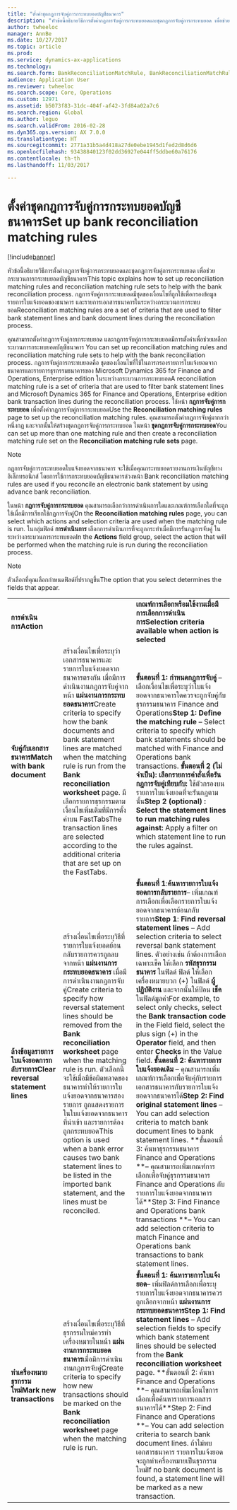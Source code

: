 ```yaml
---
title: "ตั้งค่าชุดกฎการจับคู่การกระทบยอดบัญชีธนาคาร"
description: "หัวข้อนี้อธิบายวิธีการตั้งค่ากฎการจับคู่การกระทบยอดและชุดกฎการจับคู่การกระทบยอด เพื่อช่วยกระบวนการกระทบยอดบัญชีธนาคาร กฎการจับคู่การกระทบยอดมีชุดของเงื่อนไขที่ถูกใช้เพื่อกรองข้อมูลรายการใบแจ้งยอดของธนาคาร และรายการเอกสารธนาคารในระหว่างกระบวนการกระทบยอด"
author: twheeloc
manager: AnnBe
ms.date: 10/27/2017
ms.topic: article
ms.prod: 
ms.service: dynamics-ax-applications
ms.technology: 
ms.search.form: BankReconciliationMatchRule, BankReconciliationMatchRuleSet
audience: Application User
ms.reviewer: twheeloc
ms.search.scope: Core, Operations
ms.custom: 12971
ms.assetid: b5073f83-31dc-404f-af42-3fd84a02a7c6
ms.search.region: Global
ms.author: leguo
ms.search.validFrom: 2016-02-28
ms.dyn365.ops.version: AX 7.0.0
ms.translationtype: HT
ms.sourcegitcommit: 2771a31b5a4d418a27de0ebe1945d1fed2d8d6d6
ms.openlocfilehash: 93438840123f02dd36927e044ff5ddbe60a76176
ms.contentlocale: th-th
ms.lasthandoff: 11/03/2017

---
```


# <a name="set-up-bank-reconciliation-matching-rules"></a><span data-ttu-id="d7cb8-104">ตั้งค่าชุดกฎการจับคู่การกระทบยอดบัญชีธนาคาร</span><span class="sxs-lookup"><span data-stu-id="d7cb8-104">Set up bank reconciliation matching rules</span></span>

[!include[banner](../includes/banner.md)]


<span data-ttu-id="d7cb8-105">หัวข้อนี้อธิบายวิธีการตั้งค่ากฎการจับคู่การกระทบยอดและชุดกฎการจับคู่การกระทบยอด เพื่อช่วยกระบวนการกระทบยอดบัญชีธนาคาร</span><span class="sxs-lookup"><span data-stu-id="d7cb8-105">This topic explains how to set up reconciliation matching rules and reconciliation matching rule sets to help with the bank reconciliation process.</span></span> <span data-ttu-id="d7cb8-106">กฎการจับคู่การกระทบยอดมีชุดของเงื่อนไขที่ถูกใช้เพื่อกรองข้อมูลรายการใบแจ้งยอดของธนาคาร และรายการเอกสารธนาคารในระหว่างกระบวนการกระทบยอด</span><span class="sxs-lookup"><span data-stu-id="d7cb8-106">Reconciliation matching rules are a set of criteria that are used to filter bank statement lines and bank document lines during the reconciliation process.</span></span>

<span data-ttu-id="d7cb8-107">คุณสามารถตั้งค่ากฎการจับคู่การกระทบยอด และกฎการจับคู่การกระทบยอดมีการตั้งค่าเพื่อช่วยเหลือกระบวนการกระทบยอดบัญชีธนาคาร </span><span class="sxs-lookup"><span data-stu-id="d7cb8-107">You can set up reconciliation matching rules and reconciliation matching rule sets to help with the bank reconciliation process.</span></span> <span data-ttu-id="d7cb8-108">กฎการจับคู่การกระทบยอดคือ ชุดของเงื่อนไขที่ใช้ในการกรองรายการใบแจ้งยอดจากธนาคารและรายการธุรกรรมธนาคารของ Microsoft Dynamics 365 for Finance and Operations, Enterprise edition ในระหว่างกระบวนการกระทบยอด</span><span class="sxs-lookup"><span data-stu-id="d7cb8-108">A reconciliation matching rule is a set of criteria that are used to filter bank statement lines and Microsoft Dynamics 365 for Finance and Operations, Enterprise edition bank transaction lines during the reconciliation process.</span></span> <span data-ttu-id="d7cb8-109">ใช้หน้า **กฎการจับคู่การกระทบยอด** เพื่อตั้งค่ากฎการจับคู่การกระทบยอด</span><span class="sxs-lookup"><span data-stu-id="d7cb8-109">Use the **Reconciliation matching rules** page to set up the reconciliation matching rules.</span></span> <span data-ttu-id="d7cb8-110">คุณสามารถตั้งค่ากฎการจับคู่มากกว่าหนึ่งกฎ และจากนั้นให้สร้างชุดกฎการจับคู่การกระทบยอด ในหน้า **ชุดกฎการจับคู่การกระทบยอด**</span><span class="sxs-lookup"><span data-stu-id="d7cb8-110">You can set up more than one matching rule and then create a reconciliation matching rule set on the **Reconciliation matching rule sets** page.</span></span> 

> [!NOTE] 
> <span data-ttu-id="d7cb8-111">กฎการจับคู่การกระทบยอดใบแจ้งยอดจากธนาคาร จะใช้เมื่อคุณกระทบยอดรายงานการเงินบัญชีทางอิเล็กทรอนิกส์ โดยการใช้การกระทบยอดบัญชีธนาคารล่วงหน้า </span><span class="sxs-lookup"><span data-stu-id="d7cb8-111">Bank reconciliation matching rules are used if you reconcile an electronic bank statement by using advance bank reconciliation.</span></span> 

<span data-ttu-id="d7cb8-112">ในหน้า **กฎการจับคู่การกระทบยอด** คุณสามารถเลือกว่าการดำเนินการใดและเกณฑ์การเลือกใดที่จะถูกใช้เมื่อมีการเรียกใช้กฎการจับคู่</span><span class="sxs-lookup"><span data-stu-id="d7cb8-112">On the **Reconciliation matching rules** page, you can select which actions and selection criteria are used when the matching rule is run.</span></span> <span data-ttu-id="d7cb8-113">ในกลุ่มฟิลด์ **การดำเนินการ** เลือกการดำเนินการที่จะถูกกระทำเมื่อมีการรันกฎการจับคู่ ในระหว่างกระบวนการกระทบยอด</span><span class="sxs-lookup"><span data-stu-id="d7cb8-113">In the **Actions** field group, select the action that will be performed when the matching rule is run during the reconciliation process.</span></span>  

> [!NOTE] 
> <span data-ttu-id="d7cb8-114">ตัวเลือกที่คุณเลือกกำหนดฟิลด์ที่ปรากฏขึ้น</span><span class="sxs-lookup"><span data-stu-id="d7cb8-114">The option that you select determines the fields that appear.</span></span>

|                                    |                                                                                                                                                                                                                                                                                                               |                                                                                                                                                                                                                                                                                                                                                                                                                                                                                                                                                                                                                                  |
|------------------------------------|---------------------------------------------------------------------------------------------------------------------------------------------------------------------------------------------------------------------------------------------------------------------------------------------------------------|----------------------------------------------------------------------------------------------------------------------------------------------------------------------------------------------------------------------------------------------------------------------------------------------------------------------------------------------------------------------------------------------------------------------------------------------------------------------------------------------------------------------------------------------------------------------------------------------------------------------------------|
| <span data-ttu-id="d7cb8-115">**การดำเนินการ**</span><span class="sxs-lookup"><span data-stu-id="d7cb8-115">**Action**</span></span>                         |                                                                                                                                                                                                                                                                                                               | <span data-ttu-id="d7cb8-116">**เกณฑ์การเลือกพร้อมใช้งานเมื่อมีการเลือกการดำเนินการ**</span><span class="sxs-lookup"><span data-stu-id="d7cb8-116">**Selection criteria available when action is selected**</span></span>                                                                                                                                                                                                                                                                                                                                                                                                                                                                                                                                                                         |
| <span data-ttu-id="d7cb8-117">**จับคู่กับเอกสารธนาคาร**</span><span class="sxs-lookup"><span data-stu-id="d7cb8-117">**Match with bank document**</span></span>       | <span data-ttu-id="d7cb8-118">สร้างเงื่อนไขเพื่อระบุว่า เอกสารธนาคารและรายการใบแจ้งยอดจากธนาคารตรงกัน เมื่อมีการดำเนินงานกฎการจับคู่จากหน้า **แผ่นงานการกระทบยอดธนาคาร**</span><span class="sxs-lookup"><span data-stu-id="d7cb8-118">Create criteria to specify how the bank documents and bank statement lines are matched when the matching rule is run from the **Bank reconciliation worksheet** page.</span></span> <span data-ttu-id="d7cb8-119">มีเลือกรายการธุรกรรมตามเงื่อนไขเพิ่มเติมที่มีการตั้งค่าบน FastTabs</span><span class="sxs-lookup"><span data-stu-id="d7cb8-119">The transaction lines are selected according to the additional criteria that are set up on the FastTabs.</span></span>                                | <span data-ttu-id="d7cb8-120">**ขั้นตอนที่ 1: กำหนดกฎการจับคู่** – เลือกเงื่อนไขเพื่อระบุว่าใบแจ้งยอดจากธนาคารใดควรจะถูกจับคู่กับธุรกรรมธนาคาร Finance and Operations</span><span class="sxs-lookup"><span data-stu-id="d7cb8-120">**Step 1: Define the matching rule** – Select criteria to specify which bank statements should be matched with Finance and Operations bank transactions.</span></span> <span data-ttu-id="d7cb8-121">**ขั้นตอนที่ 2 (ไม่จำเป็น): เลือกรายการคำสั่งเพื่อรันกฎการจับคู่เทียบกับ:**  ใช้ตัวกรองบนรายการใบแจ้งยอดที่จะรันกฎตามนั้น</span><span class="sxs-lookup"><span data-stu-id="d7cb8-121">**Step 2 (optional) : Select the statement lines to run matching rules against:**  Apply a filter on which statement line to run the rules against.</span></span>                                                                                                                                                                                                                                                                                                               |
| <span data-ttu-id="d7cb8-122">**ล้างข้อมูลรายการใบแจ้งยอดการกลับรายการ**</span><span class="sxs-lookup"><span data-stu-id="d7cb8-122">**Clear reversal statement lines**</span></span> | <span data-ttu-id="d7cb8-123">สร้างเงื่อนไขเพื่อระบุวิธีที่รายการใบแจ้งยอดย้อนกลับรายการควรถูกลบ จากหน้า **แผ่นงานการกระทบยอดธนาคาร** เมื่อมีการดำเนินงานกฎการจับคู่</span><span class="sxs-lookup"><span data-stu-id="d7cb8-123">Create criteria to specify how reversal statement lines should be removed from the **Bank reconciliation worksheet** page when the matching rule is run.</span></span> <span data-ttu-id="d7cb8-124">ตัวเลือกนี้จะใช้เมื่อมีข้อผิดพลาดของธนาคารทำให้รายการใบแจ้งยอดจากธนาคารสองรายการ ถูกแสดงรายการในใบแจ้งยอดจากธนาคารที่นำเข้า และรายการต้องถูกกระทบยอด</span><span class="sxs-lookup"><span data-stu-id="d7cb8-124">This option is used when a bank error causes two bank statement lines to be listed in the imported bank statement, and the lines must be reconciled.</span></span> | <span data-ttu-id="d7cb8-125">**ขั้นตอนที่ 1**:**ค้นหารายการใบแจ้งยอดการกลับรายการ**– เพิ่มเกณฑ์การเลือกเพื่อเลือกรายการใบแจ้งยอดจากธนาคารย้อนกลับรายการ</span><span class="sxs-lookup"><span data-stu-id="d7cb8-125">**Step 1**: **Find reversal statement lines** – Add selection criteria to select reversal bank statement lines.</span></span> <span data-ttu-id="d7cb8-126">ตัวอย่างเช่น ถ้าต้องการเลือกเฉพาะเช็ค ให้เลือก **รหัสธุรกรรมธนาคาร** ในฟิลด์ ฟิลด์ ให้เลือกเครื่องหมายบวก (+) ในฟิลด์ **ผู้ปฏิบัติงาน** และจากนั้นให้ป้อน **เช็ค** ในฟิลด์มูลค่า</span><span class="sxs-lookup"><span data-stu-id="d7cb8-126">For example, to select only checks, select the **Bank transaction code** in the Field field, select the plus sign (+) in the **Operator** field, and then enter **Checks** in the Value field.</span></span> <span data-ttu-id="d7cb8-127">**ขั้นตอนที่ 2: ค้นหารายการใบแจ้งยอดเดิม** – คุณสามารถเพิ่มเกณฑ์การเลือกเพื่อจับคุ่กับรายการเอกสารธนาคารกับรายการใบแจ้งยอดจากธนาคารได้</span><span class="sxs-lookup"><span data-stu-id="d7cb8-127">**Step 2: Find original statement lines** – You can add selection criteria to match bank document lines to bank statement lines.</span></span> <span data-ttu-id="d7cb8-128">**ขั้นตอนที่ 3: ค้นหาธุรกรรมธนาคาร Finance and Operations **– คุณสามารถเพิ่มเกณฑ์การเลือกเพื่อจับคู่ธุรกรรมธนาคาร Finance and Operations กับรายการใบแจ้งยอดจากธนาคารได้</span><span class="sxs-lookup"><span data-stu-id="d7cb8-128">**Step 3: Find Finance and Operations bank transactions **– You can add selection criteria to match Finance and Operations bank transactions to bank statement lines.</span></span> |
| <span data-ttu-id="d7cb8-129">**ทำเครื่องหมายธุรกรรมใหม่**</span><span class="sxs-lookup"><span data-stu-id="d7cb8-129">**Mark new transactions**</span></span>          | <span data-ttu-id="d7cb8-130">สร้างเงื่อนไขเพื่อระบุวิธีที่ธุรกรรมใหม่ควรทำเครื่องหมายในหน้า **แผ่นงานการกระทบยอดธนาคาร**เมื่อมีการดำเนินงานกฎการจับคู่</span><span class="sxs-lookup"><span data-stu-id="d7cb8-130">Create criteria to specify how new transactions should be marked on the **Bank reconciliation workshee**t page when the matching rule is run.</span></span>                                                                                                                                                                 | <span data-ttu-id="d7cb8-131">**ขั้นตอนที่ 1: ค้นหารายการใบแจ้งยอด**– เพิ่มฟิลด์การเลือกเพื่อระบุรายการใบแจ้งยอดจากธนาคารควรถูกเลือกจากหน้า **แผ่นงานการกระทบยอดธนาคาร**</span><span class="sxs-lookup"><span data-stu-id="d7cb8-131">**Step 1: Find statement lines** – Add selection fields to specify which bank statement lines should be selected from the **Bank reconciliation worksheet** page.</span></span> <span data-ttu-id="d7cb8-132">**ขั้นตอนที่ 2: ค้นหา Finance and Operations **– คุณสามารถเพิ่มเงื่อนไขการเลือกเพื่อค้นหารายการเอกสารธนาคารได้</span><span class="sxs-lookup"><span data-stu-id="d7cb8-132">**Step 2: Find Finance and Operations **– You can add selection criteria to search bank document lines.</span></span> <span data-ttu-id="d7cb8-133">ถ้าไม่พบเอกสารธนาคาร รายการใบแจ้งยอดจะถูกทำเครื่องหมายเป็นธุรกรรมใหม่</span><span class="sxs-lookup"><span data-stu-id="d7cb8-133">If no bank document is found, a statement line will be marked as a new transaction.</span></span>                                                                                                                                                                                                                                             |

 







